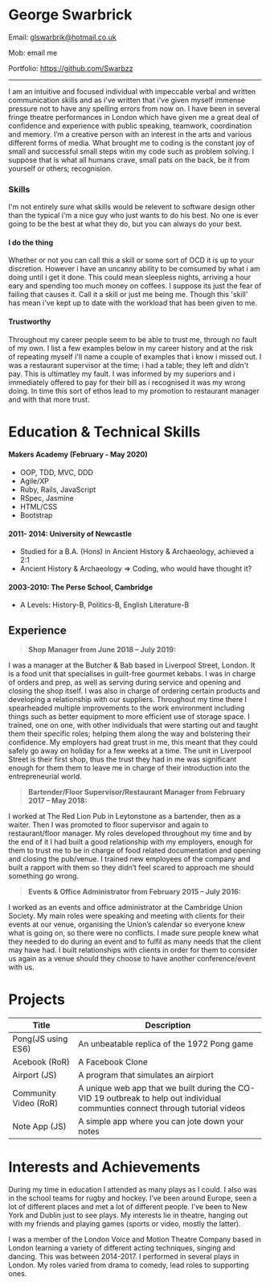 # George Swarbrick

Email: glswarbrik@hotmail.co.uk

Mob: email me 

Portfolio: https://github.com/Swarbzz

---

I am an intuitive and focused individual with impeccable verbal and written communication skills and as i've written that i've given myself immense pressure not to have any spelling errors from now on. I have been in several fringe theatre performances in London which have given me a great deal of confidence and experience with public speaking, teamwork, coordination and memory. I’m a creative person with an interest in the arts and various different forms of media. What brought me to coding is the constant joy of small and successful small steps witin my code such as problem solving. I suppose that is what all humans crave, small pats on the back, be it from yourself or others; recognision. 

### Skills
I'm not entirely sure what skills would be relevent to software design other than the typical i'm a nice guy who just wants to do his best. No one is ever going to be the best at what they do, but you can always do your best. 

#### I do the thing

Whether or not you can call this a skill or some sort of OCD it is up to your discretion. However i have an uncanny ability to be comsumed by what i am doing until i get it done. This could mean sleepless nights, arriving a hour eary and spending too much money on coffees. I suppose its just the fear of failing that causes it. Call it a skill or just me being me. Though this 'skill' has mean i've kept up to date with the workload that has been given to me. 

#### Trustworthy 

Throughout my career people seem to be able to trust me, through no fault of my own. I list a few examples below in my career history and at the risk of repeating myself i'll name a couple of examples that i know i missed out. I was a restaurant supervisor at the time; i had a table; they left and didn't pay. This is ultimatley my fault. I was informed by my superiors and i immediately offered to pay for their bill as i recognised it was my wrong doing. In time this sort of ethos lead to my promotion to restaurant manager and with that more trust. 

# Education & Technical Skills

#### Makers Academy (February - May 2020)

- OOP, TDD, MVC, DDD
- Agile/XP
- Ruby, Rails, JavaScript
- RSpec, Jasmine
- HTML/CSS
- Bootstrap

#### 2011- 2014: University of Newcastle 

- Studied for a B.A. (Hons) in Ancient History & Archaeology, achieved a 2:1
- Ancient History & Archaeology => Coding, who would have thought it? 

#### 2003-2010: The Perse School, Cambridge 

- A Levels: History-B, Politics-B, English Literature-B

## Experience
> **Shop Manager from June 2018 – July 2019:**

I was a manager at the Butcher & Bab based in Liverpool Street, London. It is a
food unit that specialises in guilt-free gourmet kebabs. I was in charge of orders and prep, as well as
serving during service and opening and closing the shop itself. I was also in charge of ordering certain
products and developing a relationship with our suppliers. Throughout my time there I spearheaded 
multiple improvements to the work environment including things such as better equipment to more
efficient use of storage space. I trained, one on one, with other individuals that were starting out and taught 
them their specific roles; helping them along the way and bolstering their confidence. My employers had
great trust in me, this meant that they could safely go away on holiday for a few weeks at a time. The unit
in Liverpool Street is their first shop, thus the trust they had in me was significant enough for them them to 
leave me in charge of their introduction into the entrepreneurial world.

> **Bartender/Floor Supervisor/Restaurant Manager from February 2017 – May 2018:**

I worked at The Red Lion Pub in Leytonstone as a bartender, then as a waiter. Then I was promoted to floor supervisor and again to restaurant/floor manager. My roles developed throughout my time and by the end of it I had built a good relationship with my employers, enough for them to trust me to be in charge of food related documentation and opening and closing the pub/venue. I trained new employees of the company and built a rapport with them so they didn’t feel scared to approach me should something go wrong. 

> **Events & Office Administrator from February 2015 – July 2016:**

I worked as an events and office administrator at the Cambridge Union Society. My main roles were speaking and meeting with clients for their events at our venue, organising the Union’s calendar so everyone knew what is going on, so there were no conflicts. I made sure people knew what they needed to do during an event and to fulfil as many needs that the client may have had. I built relationships with clients in order for them to consider us again as a venue should they choose to have another conference/event with us.

# Projects

| Title | Description|
| ----- | ---------- |
| Pong(JS using ES6) | An unbeatable replica of the 1972 Pong game
| Acebook (RoR) | A Facebook Clone |
| Airport (JS) | A program that simulates an airpiort |
| Community Video (RoR) | A unique web app that we built during the CO-VID 19 outbreak to help out individual communties connect through tutorial videos |
| Note App (JS) | A simple app where you can jote down your notes| 

# Interests and Achievements

During my time in education I attended as many plays as I could. I also was in the school teams for rugby and hockey. I’ve been around Europe, seen a lot of different places and met a lot of different people. I’ve been to New York and Dublin just to see plays. My interests lie in theatre, hanging out with my friends and playing games (sports or video, mostly the latter). 

I was a member of the London Voice and Motion Theatre Company based in London learning a variety of different acting techniques, singing and dancing. This was between 2014-2017. I performed in several plays in London. My roles varied from drama to comedy, lead roles to supporting ones.
